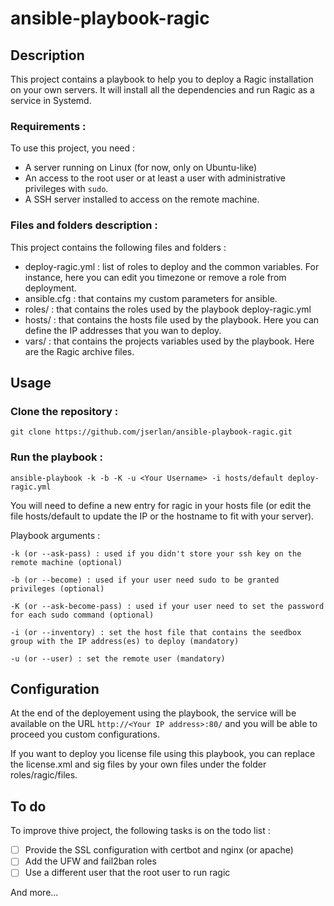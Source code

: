 # ansible-playbook-ragic

## Description

This project contains a playbook to help you to deploy a Ragic installation on your own servers. It will install all the dependencies and run Ragic as a service in Systemd.

### Requirements :

To use this project, you need :
- A server running on Linux (for now, only on Ubuntu-like)
- An access to the root user or at least a user with administrative privileges with `sudo`.
- A SSH server installed to access on the remote machine.

### Files and folders description :

This project contains the following files and folders :
- deploy-ragic.yml : list of roles to deploy and the common variables. For instance, here you can edit you timezone or remove a role from deployment.
- ansible.cfg : that contains my custom parameters for ansible.
- roles/ : that contains the roles used by the playbook deploy-ragic.yml
- hosts/ : that contains the hosts file used by the playbook. Here you can define the IP addresses that you wan to deploy.
- vars/ : that contains the projects variables used by the playbook. Here are the Ragic archive files.

## Usage

### Clone the repository :

    git clone https://github.com/jserlan/ansible-playbook-ragic.git

### Run the playbook :

    ansible-playbook -k -b -K -u <Your Username> -i hosts/default deploy-ragic.yml

You will need to define a new entry for ragic in your hosts file (or edit the file hosts/default to update the IP or the hostname to fit with your server).

Playbook arguments :

    -k (or --ask-pass) : used if you didn't store your ssh key on the remote machine (optional)

    -b (or --become) : used if your user need sudo to be granted privileges (optional)

    -K (or --ask-become-pass) : used if your user need to set the password for each sudo command (optional)

    -i (or --inventory) : set the host file that contains the seedbox group with the IP address(es) to deploy (mandatory)

    -u (or --user) : set the remote user (mandatory)

## Configuration

At the end of the deployement using the playbook, the service will be available on the URL `http://<Your IP address>:80/` and you will be able to proceed you custom configurations.

If you want to deploy you license file using this playbook, you can replace the license.xml and sig files by your own files under the folder roles/ragic/files.

## To do

To improve thive project, the following tasks is on the todo list :
- [ ] Provide the SSL configuration with certbot and nginx (or apache)
- [ ] Add the UFW and fail2ban roles
- [ ] Use a different user that the root user to run ragic

And more...
